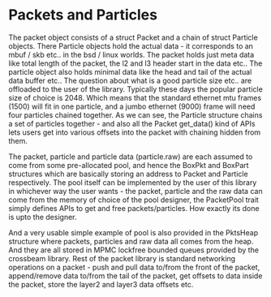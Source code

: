 # Packets and Particles

The packet object consists of a struct Packet and a chain of struct Particle objects. There Particle objects hold the actual data - it corresponds to an mbuf / skb etc.. in the bsd / linux worlds. The packet holds just meta data like total length of the packet, the l2 and l3 header start in the data etc.. The particle object also holds minimal data like the head and tail of the actual data buffer etc.. The question about what is a good particle size etc.. are offloaded to the user of the library. Typically these days the popular particle size of choice is 2048. Which means that the standard ethernet mtu frames (1500) will fit in one particle, and a jumbo ethernet (9000) frame will need four particles chained together. As we can see, the Particle structure chains a set of particles together - and also all the Packet get_data() kind of APIs lets users get into various offsets into the packet with chaining hidden from them.

The packet, particle and particle data (particle.raw) are each assumed to come from some pre-allocated pool, and hence the BoxPkt and BoxPart structures which are basically storing an address to Packet and Particle respectively. The pool itself can be implemented by the user of this library in whichever way the user wants - the packet, particle and the raw data can come from the memory of choice of the pool designer, the PacketPool trait simply defines APIs to get and free packets/particles. How exactly its done is upto the designer.

And a very usable simple example of pool is also provided in the PktsHeap structure where packets, particles and raw data all comes from the heap. And they are all stored in MPMC lockfree bounded queues provided by the crossbeam library. Rest of the packet library is standard networking operations on a packet - push and pull data to/from the front of the packet, append/remove data to/from the tail of the packet, get offsets to data inside the packet, store the layer2 and layer3 data offsets etc.
